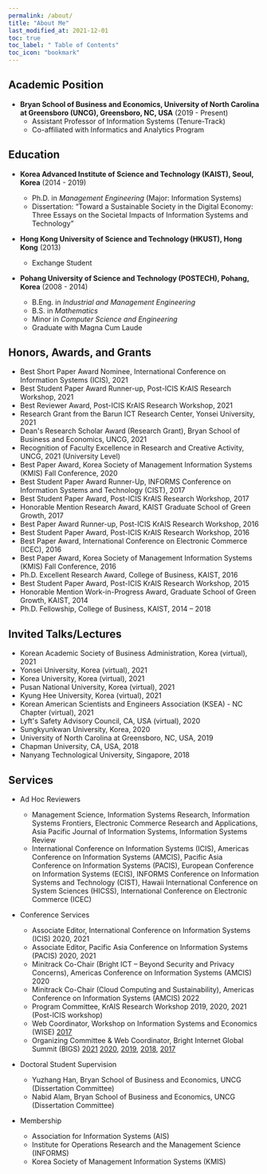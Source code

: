 ```yaml
---
permalink: /about/
title: "About Me"
last_modified_at: 2021-12-01
toc: true
toc_label: " Table of Contents"
toc_icon: "bookmark"
---
```


## Academic Position
* **Bryan School of Business and Economics, University of North Carolina at Greensboro (UNCG), Greensboro, NC, USA** (2019 - Present)
	* Assistant Professor of Information Systems (Tenure-Track)
	* Co-affiliated with Informatics and Analytics Program


## Education
* **Korea Advanced Institute of Science and Technology (KAIST), Seoul, Korea** (2014 - 2019)
	* Ph.D. in *Management Engineering* (Major: Information Systems)
	* Dissertation: “Toward a Sustainable Society in the Digital Economy: Three Essays on the Societal Impacts of Information Systems and Technology”

* **Hong Kong University of Science and Technology (HKUST), Hong Kong** (2013)
	* Exchange Student

* **Pohang University of Science and Technology (POSTECH), Pohang, Korea** (2008 - 2014)
	* B.Eng. in *Industrial and Management Engineering*
	* B.S. in *Mathematics*
	* Minor in *Computer Science and Engineering*
	* Graduate with Magna Cum Laude


## Honors, Awards, and Grants
*	Best Short Paper Award Nominee, International Conference on Information Systems (ICIS), 2021
* Best Student Paper Award Runner-up, Post-ICIS KrAIS Research Workshop, 2021
* Best Reviewer Award, Post-ICIS KrAIS Research Workshop, 2021
* Research Grant from the Barun ICT Research Center, Yonsei University, 2021
* Dean's Research Scholar Award (Research Grant), Bryan School of Business and Economics, UNCG, 2021
* Recognition of Faculty Excellence in Research and Creative Activity, UNCG, 2021 (University Level)
* Best Paper Award, Korea Society of Management Information Systems (KMIS) Fall Conference, 2020
* Best Student Paper Award Runner-Up, INFORMS Conference on Information Systems and Technology (CIST), 2017
* Best Student Paper Award, Post-ICIS KrAIS Research Workshop, 2017
* Honorable Mention Research Award, KAIST Graduate School of Green Growth, 2017
* Best Paper Award Runner-up, Post-ICIS KrAIS Research Workshop, 2016
* Best Student Paper Award, Post-ICIS KrAIS Research Workshop, 2016
* Best Paper Award, International Conference on Electronic Commerce (ICEC), 2016
* Best Paper Award, Korea Society of Management Information Systems (KMIS) Fall Conference, 2016
* Ph.D. Excellent Research Award, College of Business, KAIST, 2016
* Best Student Paper Award, Post-ICIS KrAIS Research Workshop, 2015
* Honorable Mention Work-in-Progress Award, Graduate School of Green Growth, KAIST, 2014
* Ph.D. Fellowship, College of Business, KAIST, 2014 – 2018


## Invited Talks/Lectures
* Korean Academic Society of Business Administration, Korea (virtual), 2021
* Yonsei University, Korea (virtual), 2021
* Korea University, Korea (virtual), 2021
* Pusan National University, Korea (virtual), 2021
* Kyung Hee University, Korea (virtual), 2021
* Korean American Scientists and Engineers Association (KSEA) - NC Chapter (virtual), 2021
* Lyft's Safety Advisory Council, CA, USA (virtual), 2020
* Sungkyunkwan University, Korea, 2020
* University of North Carolina at Greensboro, NC, USA, 2019
* Chapman University, CA, USA, 2018
* Nanyang Technological University, Singapore, 2018


## Services
* Ad Hoc Reviewers
	* Management Science, Information Systems Research, Information Systems Frontiers, Electronic Commerce Research and Applications, Asia Pacific Journal of Information Systems, Information Systems Review
	* International Conference on Information Systems (ICIS), Americas Conference on Information Systems (AMCIS), Pacific Asia Conference on Information Systems (PACIS), European Conference on Information Systems (ECIS), INFORMS Conference on Information Systems and Technology (CIST), Hawaii International Conference on System Sciences (HICSS), International Conference on Electronic Commerce (ICEC)

* Conference Services
	* Associate Editor, International Conference on Information Systems (ICIS) 2020, 2021
	* Associate Editor, Pacific Asia Conference on Information Systems (PACIS) 2020, 2021
	* Minitrack Co-Chair (Bright ICT – Beyond Security and Privacy Concerns), Americas Conference on Information Systems (AMCIS) 2020
	* Minitrack Co-Chair (Cloud Computing and Sustainability), Americas Conference on Information Systems (AMCIS) 2022
	* Program Committee, KrAIS Research Workshop 2019, 2020, 2021 (Post-ICIS workshop)
	* Web Coordinator, Workshop on Information Systems and Economics (WISE) [2017][4]
	* Organizing Committee & Web Coordinator, Bright Internet Global Summit (BIGS) [2021][9] [2020][8], [2019][7], [2018][6], [2017][5]

* Doctoral Student Supervision
	* Yuzhang Han, Bryan School of Business and Economics, UNCG (Dissertation Committee)
	* Nabid Alam, Bryan School of Business and Economics, UNCG (Dissertation Committee)

* Membership
	* Association for Information Systems (AIS)
	* Institute for Operations Research and the Management Science (INFORMS)
	* Korea Society of Management Information Systems (KMIS)


[1]: https://www.business.kaist.edu/
[2]: http://postech.edu/eng/
[4]: https://wiseconf2017.wixsite.com/wise
[5]: https://bigsconf2017.wixsite.com/bigs2017
[6]: http://brightinternet.org/bigs2018/
[7]: http://brightinternet.org/bigs2019/
[8]: http://brightinternet.org/bigs2020/
[9]: http://brightinternet.org/bigs2021/
